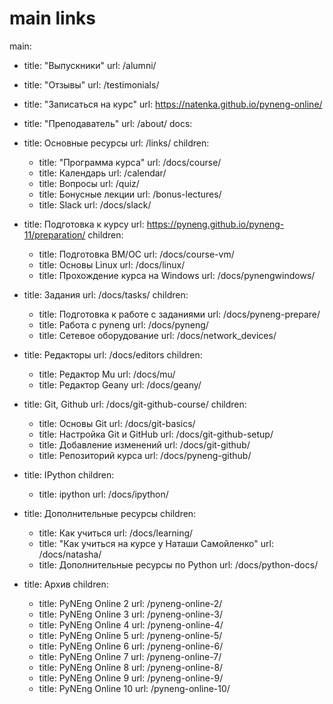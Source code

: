 # main links
main:
  - title: "Выпускники"
    url: /alumni/
  - title: "Отзывы"
    url: /testimonials/
  - title: "Записаться на курс"
    url: https://natenka.github.io/pyneng-online/
  - title: "Преподаватель"
    url: /about/
docs:
  - title: Основные ресурсы
    url: /links/
    children:
      - title: "Программа курса"
        url: /docs/course/
      - title: Календарь
        url: /calendar/
      - title: Вопросы
        url: /quiz/
      - title: Бонусные лекции
        url: /bonus-lectures/
      - title: Slack
        url: /docs/slack/
  - title: Подготовка к курсу
    url: https://pyneng.github.io/pyneng-11/preparation/
    children:
      - title: Подготовка ВМ/ОС
        url: /docs/course-vm/
      - title: Основы Linux
        url: /docs/linux/
      - title: Прохождение курса на Windows
        url: /docs/pynengwindows/
  - title: Задания
    url: /docs/tasks/
    children:
      - title: Подготовка к работе с заданиями
        url: /docs/pyneng-prepare/
      - title: Работа с pyneng
        url: /docs/pyneng/
      - title: Сетевое оборудование
        url: /docs/network_devices/

  - title: Редакторы
    url: /docs/editors
    children:
      - title: Редактор Mu
        url: /docs/mu/
      - title: Редактор Geany
        url: /docs/geany/
  - title: Git, Github
    url: /docs/git-github-course/
    children:
      - title: Основы Git
        url: /docs/git-basics/
      - title: Настройка Git и GitHub
        url: /docs/git-github-setup/
      - title: Добавление изменений
        url: /docs/git-github/
      - title: Репозиторий курса
        url: /docs/pyneng-github/
  - title: IPython
    children:
      - title: ipython
        url: /docs/ipython/
  - title: Дополнительные ресурсы
    children:
      - title: Как учиться
        url: /docs/learning/
      - title: "Как учиться на курсе у Наташи Самойленко"
        url: /docs/natasha/
      - title: Дополнительные ресурсы по Python
        url: /docs/python-docs/
  - title: Архив
    children:
      - title: PyNEng Online 2
        url: /pyneng-online-2/
      - title: PyNEng Online 3
        url: /pyneng-online-3/
      - title: PyNEng Online 4
        url: /pyneng-online-4/
      - title: PyNEng Online 5
        url: /pyneng-online-5/
      - title: PyNEng Online 6
        url: /pyneng-online-6/
      - title: PyNEng Online 7
        url: /pyneng-online-7/
      - title: PyNEng Online 8
        url: /pyneng-online-8/
      - title: PyNEng Online 9
        url: /pyneng-online-9/
      - title: PyNEng Online 10
        url: /pyneng-online-10/
